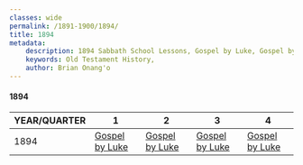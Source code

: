 ```yaml
---
classes: wide
permalink: /1891-1900/1894/
title: 1894
metadata:
    description: 1894 Sabbath School Lessons, Gospel by Luke, Gospel by Luke, Gospel by Luke, Gospel by Luke
    keywords: Old Testament History,
    author: Brian Onang'o
---
```


#### 1894

YEAR/QUARTER |   1  | 2| 3| 4
-------------|------------|---|--|---
1894   |  [Gospel by Luke](/1891-1900/1894/quarter1) | [Gospel by Luke](/1891-1900/1894/quarter2) | [Gospel by Luke](/1891-1900/1894/quarter3) | [Gospel by Luke](/1891-1900/1894/quarter4) |
 
